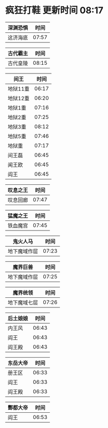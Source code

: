 # 疯狂打鞋 更新时间 08:17

| 深渊恐惧   | 时间    |
|--------|-------|
| 这济海底 | 07:57 |

| 古代霸主   | 时间    |
|--------|-------|
| 古代皇陵 | 08:15 |

| 间王   | 时间    |
|--------|-------|
| 地狱11重 | 06:17 |
| 地狱12重 | 06:20 |
| 地狱1重 | 07:16 |
| 地狱2重 | 07:25 |
| 地狱3重 | 08:12 |
| 地狱5重 | 07:46 |
| 地狱重 | 07:17 |
| 间王磊 | 06:45 |
| 闻王欧 | 06:45 |
| 阎王 | 06:45 |

| 叹息之王   | 时间    |
|--------|-------|
| 叹息回廊 | 07:47 |

| 猛魔之王   | 时间    |
|--------|-------|
| 铁血魔宫 | 07:45 |

| 鬼火人马   | 时间    |
|--------|-------|
| 地下魔域作层 | 07:23 |

| 魔界巨兽   | 时间    |
|--------|-------|
| 地下魔域作层 | 07:25 |

| 魔界统领   | 时间    |
|--------|-------|
| 地下魔域七层 | 07:26 |

| 后土娘娘   | 时间    |
|--------|-------|
| 内王风 | 06:43 |
| 阎王 | 06:43 |
| 阎王殿 | 06:43 |

| 东岳大帝   | 时间    |
|--------|-------|
| 册王区 | 06:33 |
| 阎王 | 06:33 |
| 阎王殿 | 06:33 |

| 酆都大帝   | 时间    |
|--------|-------|
| 阎王 | 06:53 |
